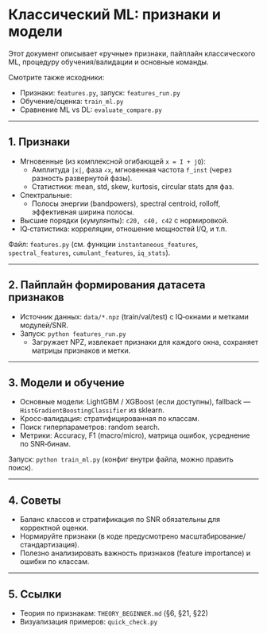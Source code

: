 # Классический ML: признаки и модели

Этот документ описывает «ручные» признаки, пайплайн классического ML, процедуру обучения/валидации и основные команды.

Смотрите также исходники:
- Признаки: `features.py`, запуск: `features_run.py`
- Обучение/оценка: `train_ml.py`
- Сравнение ML vs DL: `evaluate_compare.py`

---

## 1. Признаки

- Мгновенные (из комплексной огибающей `x = I + jQ`):
  - Амплитуда `|x|`, фаза `∠x`, мгновенная частота `f_inst` (через разность развернутой фазы).
  - Статистики: mean, std, skew, kurtosis, circular stats для фаз.
- Спектральные:
  - Полосы энергии (bandpowers), spectral centroid, rolloff, эффективная ширина полосы.
- Высшие порядки (кумулянты): `c20, c40, c42` с нормировкой.
- IQ‑статистика: корреляции, отношение мощностей I/Q, и т.п.

Файл: `features.py` (см. функции `instantaneous_features`, `spectral_features`, `cumulant_features`, `iq_stats`).

---

## 2. Пайплайн формирования датасета признаков

- Источник данных: `data/*.npz` (train/val/test) с IQ‑окнами и метками модулей/SNR.
- Запуск: `python features_run.py`
  - Загружает NPZ, извлекает признаки для каждого окна, сохраняет матрицы признаков и метки.

---

## 3. Модели и обучение

- Основные модели: LightGBM / XGBoost (если доступны), fallback — `HistGradientBoostingClassifier` из sklearn.
- Кросс‑валидация: стратифицированная по классам.
- Поиск гиперпараметров: random search.
- Метрики: Accuracy, F1 (macro/micro), матрица ошибок, усреднение по SNR‑бинам.

Запуск: `python train_ml.py` (конфиг внутри файла, можно править поиск).

---

## 4. Советы

- Баланс классов и стратификация по SNR обязательны для корректной оценки.
- Нормируйте признаки (в коде предусмотрено масштабирование/стандартизация).
- Полезно анализировать важность признаков (feature importance) и ошибки по классам.

---

## 5. Ссылки

- Теория по признакам: `THEORY_BEGINNER.md` (§6, §21, §22)
- Визуализация примеров: `quick_check.py`
